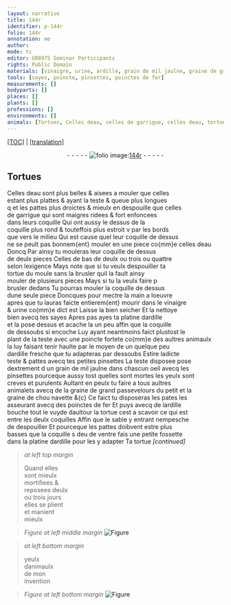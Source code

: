 ```yaml
---
layout: narrative
title: 144r
identifier: p-144r
folio: 144r
annotation: no
author:
mode: tc
editor: GR8975 Seminar Participants
rights: Public Domain
materials: [vinaigre, urine, ardille, grain de mil jaulne, graine de grand passevelours, graine de chou navette, fer]
tools: [sayes, poincte, pinsettes, poinctes de fer]
measurements: []
bodyparts: []
places: []
plants: []
professions: []
environments: []
animals: [Tortues, Celles deau, celles de garrigue, celles deau, tortue]
---
```


<p><a href="{{ site.baseurl }}/diplomatic/" target="_blank">[TOC]</a> | <a href="{{ site.baseurl }}/texts/p-144r_tl/">[translation]</a></p><div class="folio" align="center">- - - - - <a href="http://gallica.bnf.fr/ark:/12148/btv1b10500001g/f293.image" target="_blank"><img src="https://cu-mkp.github.io/2017-workshop-edition/assets/photo-icon.png" alt="folio image: " style="display:inline-block; margin-bottom:-3px;"/>144r</a> - - - - - </div>  
  

## <span class="al">Tortues</span>

 
<span class="al">Celles deau</span> sont plus belles & aisees a mouler <span class="del">que celles</span><br/> estant plus plattes & ayant la teste & queue plus longues<br/> <span class="del">q</span> et les pattes plus droictes & mieulx en despouille que <span class="al">celles<br/> de garrigue</span> qui sont maigres ridees & fort enfoncees<br/> dans leurs coquille Qui ont aussy le dessus de la<br/> coquille plus rond & touteffois plus estroit <span class="del">v</span> par les bords<br/> que vers le milieu Qui est cause que<span class="del">l</span> leur coquille de dessus<br/> ne se peult pas bonnem{ent} mouler en une piece co{mm}e <span class="al">celles deau</span><br/> <span class="del">Doncq</span> Par ainsy tu mouleras leur coquille de dessus<br/> de deulx pieces Celles de bas de deulx ou trois ou quattre<br/> selon lexigence Mays note que si tu veulx despouiller ta<br/> <span class="al">tortue</span> du moule sans la brusler quil la fault ainsy<br/> mouler de plusieurs pieces Mays si tu la veulx faire <span class="del">p</span><br/> brusler dedans Tu pourras mouler la coquille de dessus<br/> dune seule piece Doncques pour mectre la main a loeuvre<br/> apres que tu lauras faicte entierem{ent} mourir dans le <span class="m">vinaigre</span><br/> & <span class="m">urine</span> co{mm}e dict est Laisse la bien seicher Et la nettoye<br/> bien avecq tes <span class="tl">sayes</span> Apres <span class="del">pas</span> ayes ta platine d<span class="m">ardille</span><br/> et la pose dessus et acache la un peu affin que la coquille<br/> de dessoubs si encoche Luy ayant neantmoins faict plustost le<br/> plant de la teste avec une <span class="tl">poincte</span> fortete co{mm}e des aultres animaulx<br/> la luy faisant tenir haulte par le moyen de <span class="del">un</span> quelque peu<br/> d<span class="m">ardille</span> fresche que tu adapteras par dessoubs Estire ladicte<br/> teste & pattes avecq tes petites <span class="tl">pinsettes</span> La teste disposee pose<br/> dextrement <span class="del">d</span> un <span class="m">grain de mil jaulne</span> dans chascun oeil avecq les<br/> <span class="tl">pinsettes</span> pourceque aussy tost quelles sont mortes les yeulx sont<br/> creves et purulents Aultant en peulx tu faire a tous aultres<br/> animalets avecq de la <span class="m">graine de grand passevelours</span> du petit et la<br/> <span class="m">graine de chou navette</span> &{c} Ce faict tu disposeras les pates les<br/> asseurant avecq des <span class="tl">poinctes de <span class="m">fer</span></span> Et puys avecq de l<span class="m">ardille</span><br/> bouche tout le vuyde daultour la <span class="al">tortue</span> cest a scavoir ce qui est<br/> entre les deulx coquilles Affin que le sable y entrant nempesche<br/> de despouiller Et pourceque les pattes doibvent estre plus<br/> basses que la coquille <span class="del">s</span> d<span class="del">e</span>u <span class="del">de</span> ventre fais une petite fossette<br/> dans la platine d<span class="m">ardille</span> pour les y adapter Ta <span class="al">tortue</span> 
*[continued]*
 
 
> *at left top margin*
> 
> 
>  Quand elles<br/> sont mieulx<br/> mortifiees &<br/> reposees deulx<br/> ou trois jours<br/> elles se plient<br/> et manient<br/> mieulx
 
> *Figure*
> *at left middle margin*
> <a href="https://drive.google.com/open?id=0B9-oNrvWdlO5emg1MXZLREtSRk0" target="_blank"><img src="https://cu-mkp.github.io/GR8975-edition/assets/photo-icon.png" alt="Figure" style="display:inline-block; margin-bottom:-3px;"/></a>
 
> *at left bottom margin*
> 
> 
>   yeulx<br/> danimaulx<br/> de mon<br/> invention
 
> *Figure*
> *at left bottom margin*
> <a href="https://drive.google.com/open?id=0B9-oNrvWdlO5ZkN6Y3ZTM1pKRG8" target="_blank"><img src="https://cu-mkp.github.io/GR8975-edition/assets/photo-icon.png" alt="Figure" style="display:inline-block; margin-bottom:-3px;"/></a>
 

